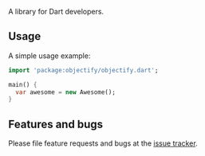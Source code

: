 A library for Dart developers.

## Usage

A simple usage example:

```dart
import 'package:objectify/objectify.dart';

main() {
  var awesome = new Awesome();
}
```

## Features and bugs

Please file feature requests and bugs at the [issue tracker][tracker].

[tracker]: http://example.com/issues/replaceme
